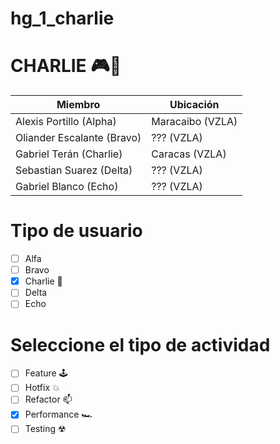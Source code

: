 # hg_1_charlie

# CHARLIE 🎮🚀

| Miembro  | Ubicación |
| ------------- | ------------- |
| Alexis Portillo (Alpha)  | Maracaibo (VZLA)  |
| Oliander Escalante (Bravo)  | ??? (VZLA)  |
| Gabriel Terán (Charlie)  | Caracas (VZLA) |
| Sebastian Suarez (Delta) | ??? (VZLA) |
| Gabriel Blanco (Echo)  | ??? (VZLA)  |

# Tipo de usuario
- [ ] Alfa
- [ ] Bravo 
- [X] Charlie 👾
- [ ] Delta
- [ ] Echo

# Seleccione el tipo de actividad
- [ ] Feature 🕹
- [ ] Hotfix 💥
- [ ] Refactor 📫
- [X] Performance 🏎
- [ ] Testing ☢
